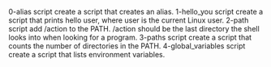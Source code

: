 0-alias script create a script that creates an alias. 1-hello_you script create a script that prints hello user, where user is the current Linux user. 2-path script add /action to the PATH. /action should be the last directory the shell looks into when looking for a program. 3-paths script create a script that counts the number of directories in the PATH. 4-global_variables script create a script that lists environment variables.
